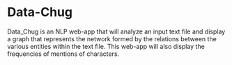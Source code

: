 # Data-Chug
Data_Chug is an NLP web-app that will analyze an input text file and display a graph that represents the network formed by the relations between the various entities within the text file.
This web-app will also display the frequencies of mentions of characters. 
